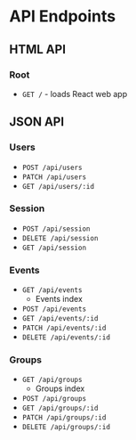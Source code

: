 # API Endpoints

## HTML API

### Root

- `GET /` - loads React web app

## JSON API

### Users

- `POST /api/users`
- `PATCH /api/users`
- `GET /api/users/:id`

### Session

- `POST /api/session`
- `DELETE /api/session`
- `GET /api/session`

### Events

- `GET /api/events`
  - Events index
- `POST /api/events`
- `GET /api/events/:id`
- `PATCH /api/events/:id`
- `DELETE /api/events/:id`

### Groups

- `GET /api/groups`
  - Groups index
- `POST /api/groups`
- `GET /api/groups/:id`
- `PATCH /api/groups/:id`
- `DELETE /api/groups/:id`
